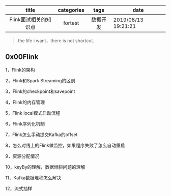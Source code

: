 |         title         | categories |   tags   | date                |
| :-------------------: | :--------: | :------: | ------------------- |
| Flink面试相关的知识点 |  fortest   | 数据开发 | 2019/08/13 19:21:21 |

> the life i want，there is not shortcut.

## 0x00Flink

1，Flink的架构

2，Flink和Spark Streaming的区别

3，Flink的checkpoint和savepoint

4，Flink的内存管理

5，Flink local模式启动流程

6，Flink序列化机制

7，Flink怎么手动提交Kafka的offset

8，怎么对线上的Flink做监控，如果程序失败了怎么自动重启

9，资源分配情况

10，keyBy的理解，数据倾斜问题的理解

11，Kafka数据堆积怎么解决

12，流式抽样